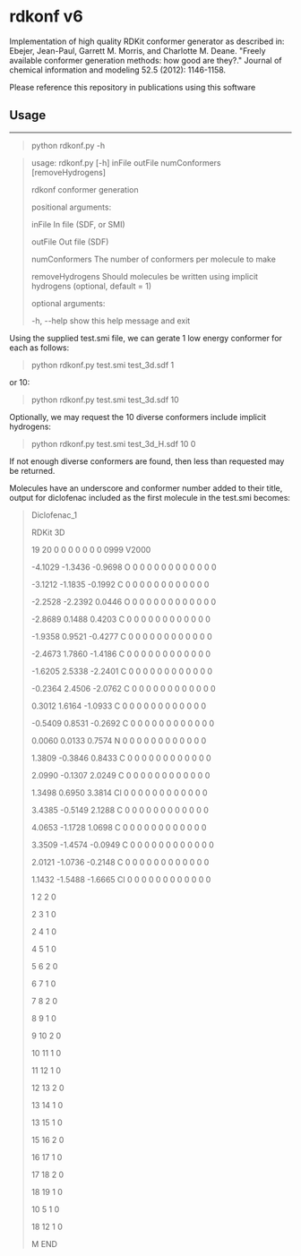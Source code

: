 # rdkonf v6

Implementation of high quality RDKit conformer generator as described in: Ebejer, Jean-Paul, Garrett M. Morris, and Charlotte M. Deane. "Freely available conformer generation methods: how good are they?." Journal of chemical information and modeling 52.5 (2012): 1146-1158.

Please reference this repository in publications using this software

## Usage
----
> python rdkonf.py -h

> usage: rdkonf.py [-h] inFile outFile numConformers [removeHydrogens]
>
> rdkonf conformer generation
>
> positional arguments:
>
>  inFile           In file (SDF, or SMI)
>
>  outFile          Out file (SDF)
>
>  numConformers    The number of conformers per molecule to make
>
>  removeHydrogens  Should molecules be written using implicit hydrogens
>                   (optional, default = 1)
> 
> optional arguments:
>
>   -h, --help       show this help message and exit

Using the supplied test.smi file, we can gerate 1 low energy conformer for each as follows:

>python rdkonf.py test.smi test_3d.sdf 1

or 10:
>python rdkonf.py test.smi test_3d.sdf 10

Optionally, we may request the 10 diverse conformers  include implicit hydrogens:

>python rdkonf.py test.smi test_3d_H.sdf 10 0

If not enough diverse conformers are found, then less than requested may be returned.

Molecules have an underscore and conformer number added to their title, output for diclofenac included as the first molecule in the test.smi becomes:
>
>Diclofenac_1
>
>   RDKit          3D
>
>
>
> 19 20  0  0  0  0  0  0  0  0999 V2000
>
>   -4.1029   -1.3436   -0.9698 O   0  0  0  0  0  0  0  0  0  0  0  0
>
>   -3.1212   -1.1835   -0.1992 C   0  0  0  0  0  0  0  0  0  0  0  0
>
>   -2.2528   -2.2392    0.0446 O   0  0  0  0  0  0  0  0  0  0  0  0
>
>   -2.8689    0.1488    0.4203 C   0  0  0  0  0  0  0  0  0  0  0  0
>
>   -1.9358    0.9521   -0.4277 C   0  0  0  0  0  0  0  0  0  0  0  0
>
>   -2.4673    1.7860   -1.4186 C   0  0  0  0  0  0  0  0  0  0  0  0
>
>   -1.6205    2.5338   -2.2401 C   0  0  0  0  0  0  0  0  0  0  0  0
>
>   -0.2364    2.4506   -2.0762 C   0  0  0  0  0  0  0  0  0  0  0  0
>
>    0.3012    1.6164   -1.0933 C   0  0  0  0  0  0  0  0  0  0  0  0
>
>   -0.5409    0.8531   -0.2692 C   0  0  0  0  0  0  0  0  0  0  0  0
>
>    0.0060    0.0133    0.7574 N   0  0  0  0  0  0  0  0  0  0  0  0
>
>    1.3809   -0.3846    0.8433 C   0  0  0  0  0  0  0  0  0  0  0  0
>
>    2.0990   -0.1307    2.0249 C   0  0  0  0  0  0  0  0  0  0  0  0
>
>    1.3498    0.6950    3.3814 Cl  0  0  0  0  0  0  0  0  0  0  0  0
>
>    3.4385   -0.5149    2.1288 C   0  0  0  0  0  0  0  0  0  0  0  0
>
>    4.0653   -1.1728    1.0698 C   0  0  0  0  0  0  0  0  0  0  0  0
>
>    3.3509   -1.4574   -0.0949 C   0  0  0  0  0  0  0  0  0  0  0  0
>
>    2.0121   -1.0736   -0.2148 C   0  0  0  0  0  0  0  0  0  0  0  0
>
>    1.1432   -1.5488   -1.6665 Cl  0  0  0  0  0  0  0  0  0  0  0  0
>
>  1  2  2  0
>
>  2  3  1  0
>
>  2  4  1  0
>
>  4  5  1  0
>
>  5  6  2  0
>
>  6  7  1  0
>
>  7  8  2  0
>
>  8  9  1  0
>
>  9 10  2  0
>
> 10 11  1  0
>
> 11 12  1  0
>
> 12 13  2  0
>
> 13 14  1  0
>
> 13 15  1  0
>
> 15 16  2  0
>
> 16 17  1  0
>
> 17 18  2  0
>
> 18 19  1  0
>
> 10  5  1  0
>
> 18 12  1  0
>
>M  END
>
>$$$$